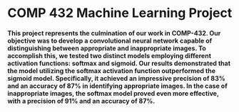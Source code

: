 # COMP 432 Machine Learning Project 

#### This project represents the culmination of our work in COMP-432. Our objective was to develop a convolutional neural network capable of distinguishing between appropriate and inappropriate images. To accomplish this, we tested two distinct models employing different activation functions: softmax and sigmoid. Our results demonstrated that the model utilizing the softmax activation function outperformed the sigmoid model. Specifically, it achieved an impressive precision of 83% and an accuracy of 87% in identifying appropriate images. In the case of inappropriate images, the softmax model proved even more effective, with a precision of 91% and an accuracy of 87%.
